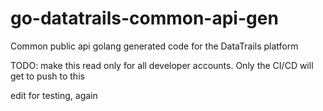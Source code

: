 # go-datatrails-common-api-gen

Common public api golang generated code for the DataTrails platform

TODO: make this read only for all developer accounts. Only the CI/CD will get
to push to this

edit for testing, again
